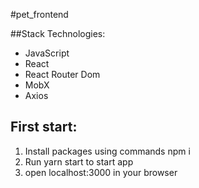 #pet_frontend

##Stack Technologies:
- JavaScript
- React
- React Router Dom
- MobX
- Axios

## First start:
1. Install packages using commands npm i
2. Run yarn start to start app
3. open localhost:3000 in your browser
